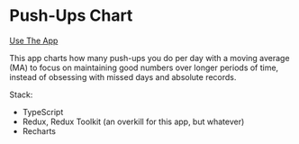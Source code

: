 # Push-Ups Chart

[Use The App](https://konstiv23.github.io/push-ups-chart)

This app charts how many push-ups you do per day with a moving average (MA) to focus on maintaining good numbers over longer periods of time, instead of obsessing with missed days and absolute records.

Stack:

- TypeScript
- Redux, Redux Toolkit (an overkill for this app, but whatever)
- Recharts
